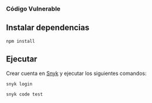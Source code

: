 ### Código Vulnerable
## Instalar dependencias
```
npm install
```
## Ejecutar
Crear cuenta en [Snyk](https://app.snyk.io/login) y ejecutar los siguientes comandos:
```
snyk login

snyk code test
```
